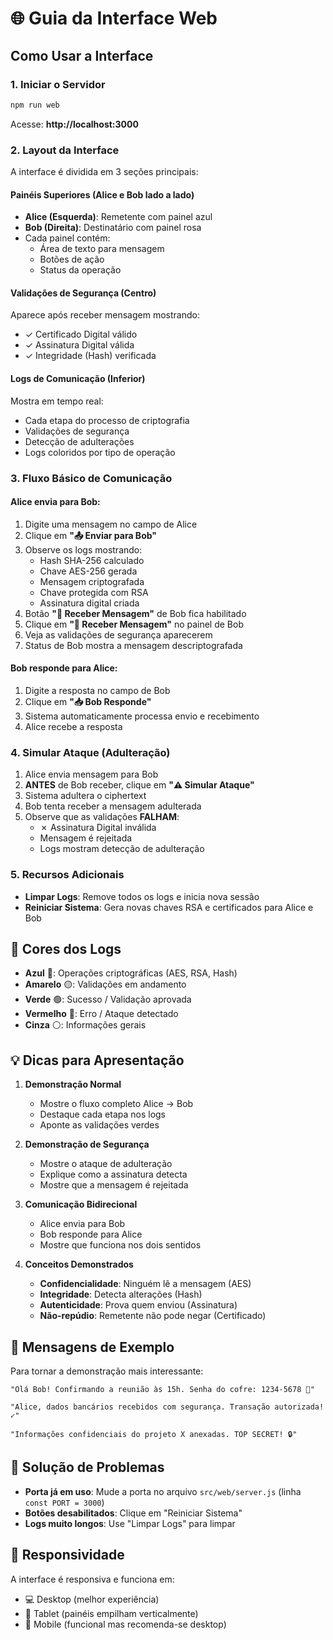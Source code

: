 # 🌐 Guia da Interface Web

## Como Usar a Interface

### 1. Iniciar o Servidor

```bash
npm run web
```

Acesse: **http://localhost:3000**

### 2. Layout da Interface

A interface é dividida em 3 seções principais:

#### **Painéis Superiores** (Alice e Bob lado a lado)
- **Alice (Esquerda)**: Remetente com painel azul
- **Bob (Direita)**: Destinatário com painel rosa
- Cada painel contém:
  - Área de texto para mensagem
  - Botões de ação
  - Status da operação

#### **Validações de Segurança** (Centro)
Aparece após receber mensagem mostrando:
- ✓ Certificado Digital válido
- ✓ Assinatura Digital válida
- ✓ Integridade (Hash) verificada

#### **Logs de Comunicação** (Inferior)
Mostra em tempo real:
- Cada etapa do processo de criptografia
- Validações de segurança
- Detecção de adulterações
- Logs coloridos por tipo de operação

### 3. Fluxo Básico de Comunicação

#### **Alice envia para Bob:**

1. Digite uma mensagem no campo de Alice
2. Clique em **"📤 Enviar para Bob"**
3. Observe os logs mostrando:
   - Hash SHA-256 calculado
   - Chave AES-256 gerada
   - Mensagem criptografada
   - Chave protegida com RSA
   - Assinatura digital criada
4. Botão **"📨 Receber Mensagem"** de Bob fica habilitado
5. Clique em **"📨 Receber Mensagem"** no painel de Bob
6. Veja as validações de segurança aparecerem
7. Status de Bob mostra a mensagem descriptografada

#### **Bob responde para Alice:**

1. Digite a resposta no campo de Bob
2. Clique em **"📥 Bob Responde"**
3. Sistema automaticamente processa envio e recebimento
4. Alice recebe a resposta

### 4. Simular Ataque (Adulteração)

1. Alice envia mensagem para Bob
2. **ANTES** de Bob receber, clique em **"⚠️ Simular Ataque"**
3. Sistema adultera o ciphertext
4. Bob tenta receber a mensagem adulterada
5. Observe que as validações **FALHAM**:
   - ✗ Assinatura Digital inválida
   - Mensagem é rejeitada
   - Logs mostram detecção de adulteração

### 5. Recursos Adicionais

- **Limpar Logs**: Remove todos os logs e inicia nova sessão
- **Reiniciar Sistema**: Gera novas chaves RSA e certificados para Alice e Bob

## 🎨 Cores dos Logs

- **Azul** 🔵: Operações criptográficas (AES, RSA, Hash)
- **Amarelo** 🟡: Validações em andamento
- **Verde** 🟢: Sucesso / Validação aprovada
- **Vermelho** 🔴: Erro / Ataque detectado
- **Cinza** ⚪: Informações gerais

## 💡 Dicas para Apresentação

1. **Demonstração Normal**
   - Mostre o fluxo completo Alice → Bob
   - Destaque cada etapa nos logs
   - Aponte as validações verdes

2. **Demonstração de Segurança**
   - Mostre o ataque de adulteração
   - Explique como a assinatura detecta
   - Mostre que a mensagem é rejeitada

3. **Comunicação Bidirecional**
   - Alice envia para Bob
   - Bob responde para Alice
   - Mostre que funciona nos dois sentidos

4. **Conceitos Demonstrados**
   - **Confidencialidade**: Ninguém lê a mensagem (AES)
   - **Integridade**: Detecta alterações (Hash)
   - **Autenticidade**: Prova quem enviou (Assinatura)
   - **Não-repúdio**: Remetente não pode negar (Certificado)

## 🚀 Mensagens de Exemplo

Para tornar a demonstração mais interessante:

```
"Olá Bob! Confirmando a reunião às 15h. Senha do cofre: 1234-5678 🔐"
```

```
"Alice, dados bancários recebidos com segurança. Transação autorizada! ✓"
```

```
"Informações confidenciais do projeto X anexadas. TOP SECRET! 🔒"
```

## 🔧 Solução de Problemas

- **Porta já em uso**: Mude a porta no arquivo `src/web/server.js` (linha `const PORT = 3000`)
- **Botões desabilitados**: Clique em "Reiniciar Sistema"
- **Logs muito longos**: Use "Limpar Logs" para limpar

## 📱 Responsividade

A interface é responsiva e funciona em:
- 💻 Desktop (melhor experiência)
- 📱 Tablet (painéis empilham verticalmente)
- 📱 Mobile (funcional mas recomenda-se desktop)
